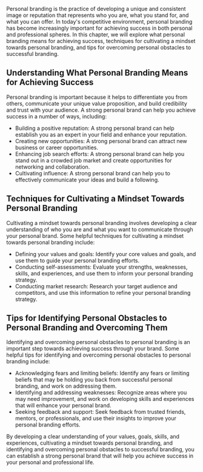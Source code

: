 
Personal branding is the practice of developing a unique and consistent image or reputation that represents who you are, what you stand for, and what you can offer. In today's competitive environment, personal branding has become increasingly important for achieving success in both personal and professional spheres. In this chapter, we will explore what personal branding means for achieving success, techniques for cultivating a mindset towards personal branding, and tips for overcoming personal obstacles to successful branding.

Understanding What Personal Branding Means for Achieving Success
----------------------------------------------------------------

Personal branding is important because it helps to differentiate you from others, communicate your unique value proposition, and build credibility and trust with your audience. A strong personal brand can help you achieve success in a number of ways, including:

* Building a positive reputation: A strong personal brand can help establish you as an expert in your field and enhance your reputation.
* Creating new opportunities: A strong personal brand can attract new business or career opportunities.
* Enhancing job search efforts: A strong personal brand can help you stand out in a crowded job market and create opportunities for networking and collaboration.
* Cultivating influence: A strong personal brand can help you to effectively communicate your ideas and build a following.

Techniques for Cultivating a Mindset Towards Personal Branding
--------------------------------------------------------------

Cultivating a mindset towards personal branding involves developing a clear understanding of who you are and what you want to communicate through your personal brand. Some helpful techniques for cultivating a mindset towards personal branding include:

* Defining your values and goals: Identify your core values and goals, and use them to guide your personal branding efforts.
* Conducting self-assessments: Evaluate your strengths, weaknesses, skills, and experiences, and use them to inform your personal branding strategy.
* Conducting market research: Research your target audience and competitors, and use this information to refine your personal branding strategy.

Tips for Identifying Personal Obstacles to Personal Branding and Overcoming Them
--------------------------------------------------------------------------------

Identifying and overcoming personal obstacles to personal branding is an important step towards achieving success through your brand. Some helpful tips for identifying and overcoming personal obstacles to personal branding include:

* Acknowledging fears and limiting beliefs: Identify any fears or limiting beliefs that may be holding you back from successful personal branding, and work on addressing them.
* Identifying and addressing weaknesses: Recognize areas where you may need improvement, and work on developing skills and experiences that will enhance your personal brand.
* Seeking feedback and support: Seek feedback from trusted friends, mentors, or professionals, and use their insights to improve your personal branding efforts.

By developing a clear understanding of your values, goals, skills, and experiences, cultivating a mindset towards personal branding, and identifying and overcoming personal obstacles to successful branding, you can establish a strong personal brand that will help you achieve success in your personal and professional life.
